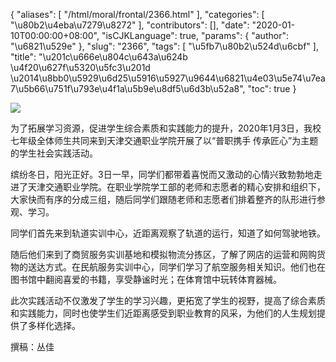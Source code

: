 {
    "aliases": [
        "/html/moral/frontal/2366.html"
    ],
    "categories": [
        "\u80b2\u4eba\u7279\u8272"
    ],
    "contributors": [],
    "date": "2020-01-10T00:00:00+08:00",
    "isCJKLanguage": true,
    "params": {
        "author": "\u6821\u529e"
    },
    "slug": "2366",
    "tags": [
        "\u5fb7\u80b2\u524d\u6cbf"
    ],
    "title": "\u201c\u666e\u804c\u643a\u624b \u4f20\u627f\u5320\u5fc3\u201d  \u2014\u8bb0\u5929\u6d25\u5916\u5927\u9644\u6821\u4e03\u5e74\u7ea7\u5b66\u751f\u793e\u4f1a\u5b9e\u8df5\u6d3b\u52a8",
    "toc": true
}

![](https://cdn.tfls.online/mirror/full/1d085e81202ec3c423a5c6798b3b1838a1a98c83.jpg)




  





为了拓展学习资源，促进学生综合素质和实践能力的提升，2020年1月3日，我校七年级全体师生共同来到天津交通职业学院开展了以“普职携手 传承匠心”为主题的学生社会实践活动。




缤纷冬日，阳光正好。3日一早，同学们都带着喜悦而又激动的心情兴致勃勃地走进了天津交通职业学院。在职业学院学工部的老师和志愿者的精心安排和组织下，大家快而有序的分成三组，随后同学们跟随老师和志愿者们排着整齐的队形进行参观、学习。




同学们首先来到轨道实训中心，近距离观察了轨道的运行，知道了如何驾驶地铁。




随后他们来到了商贸服务实训基地和模拟物流分拣区，了解了网店的运营和网购货物的送达方式。在民航服务实训中心，同学们学习了航空服务相关知识。他们也在图书馆中翻阅喜爱的书籍，享受静谧时光；在体育馆中玩转体育器械。




此次实践活动不仅激发了学生的学习兴趣，更拓宽了学生的视野，提高了综合素质和实践能力，同时也使学生们近距离感受到职业教育的风采，为他们的人生规划提供了多样化选择。




撰稿：丛佳




  



